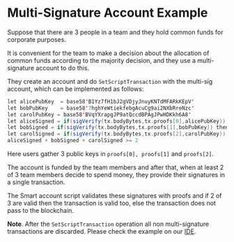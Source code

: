 # Multi-Signature Account Example

Suppose that there are 3 people in a team and they hold common funds for corporate purposes.

It is convenient for the team to make a decision about the allocation of common funds according to the majority decision, 
and they use a multi-signature account to do this.

They create an account and do `SetScriptTransaction` with the multi-sig account, which can be implemented as follows:

```scala
let alicePubKey  = base58'B1Yz7fH1bJ2gVDjyJnuyKNTdMFARkKEpV'
let bobPubKey    = base58'7hghYeWtiekfebgAcuCg9ai2NXbRreNzc'
let carolPubKey = base58'BVqYXrapgJP9atQccdBPAgJPwHDKkh6A8'
let aliceSigned = if(sigVerify(tx.bodyBytes,tx.proofs[0],alicePubKey)) then 1 else 0
let bobSigned = if(sigVerify(tx.bodyBytes,tx.proofs[1],bobPubKey)) then 1 else 0
let carolSigned = if(sigVerify(tx.bodyBytes,tx.proofs[2],carolPubKey)) then 1 else 0
aliceSigned + bobSigned + carolSigned >= 2
```

Here users gather 3 public keys in `proofs[0], proofs[1]` and `proofs[2]`.

The account is funded by the team members and after that, when at least 2 of 3 team members decide to spend money, 
they provide their signatures in a single transaction.

The Smart account script validates these signatures with proofs and if 2 of 3 are valid then the transaction is valid 
too, else the transaction does not pass to the blockchain.

**Note**.  After the `SetScriptTransaction` operation all non multi-signature transactions are discarded. 
Please check the example on our [IDE](https://ide.acrylplatform.com/).

